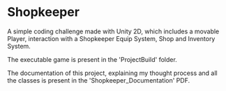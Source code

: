 # Shopkeeper

A simple coding challenge made with Unity 2D, which includes a movable Player, interaction with a Shopkeeper Equip System, Shop and Inventory System.

The executable game is present in the 'ProjectBuild' folder.

The documentation of this project, explaining my thought process and all the classes is present in the 'Shopkeeper_Documentation' PDF.
